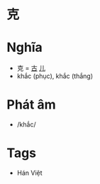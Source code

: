 # 克

# Nghĩa
* 克 = [古](古.md) [儿](儿.md)
* khắc (phục), khắc (thắng)

# Phát âm
* /khắc/

# Tags
* Hán Việt

